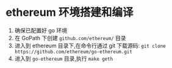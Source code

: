 # ethereum 环境搭建和编译  
1. 确保已配置好 go 环境  
2. 在 GoPath 下创建 `github.com/ethereum/` 目录  
3. 进入到 ethereum 目录下,在命令行通过 git 下载源码: `git clone https://github.com/ethereum/go-ethereum.git  `
4. 进入到 `go-ethereum` 目录,执行 `make geth`